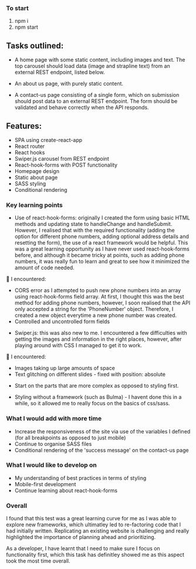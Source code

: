 ### To start

1. npm i
2. npm start

## Tasks outlined:

- A home page with some static content, including images and text. The top carousel should load data (image and strapline text) from an external REST endpoint, listed below.

- An about us page, with purely static content.

- A contact-us page consisting of a single form, which on submission should post data to an external REST endpoint. The form should be validated and behave correctly when the API responds.

## Features:

- SPA using create-react-app
- React router
- React hooks
- Swiper.js carousel from REST endpoint
- React-hook-forms with POST functionality
- Homepage design
- Static about page
- SASS styling
- Conditional rendering

### Key learning points

- Use of react-hook-forms: originally I created the form using basic HTML methods and updating state to handleChange and handleSubmit. However, I realised that with the required functionality (adding the option for different phone numbers, adding optional address details and resetting the form), the use of a react framework would be helpful. This was a great learning opportunity as I have never used react-hook-forms before, and although it became tricky at points, such as adding phone numbers, it was really fun to learn and great to see how it minimized the amount of code needed.

🐛 I encountered:
* CORS error as I attempted to push new phone numbers into an array using react-hook-forms field array. At first, I thought this was the best method for adding phone numbers, however, I soon realised that the API only accepted a string for the 'PhoneNumber' object. Therefore, I created a new object everytime a new phone number was created.
* Controlled and uncontrolled form fields

- Swiper.js: this was also new to me. I encountered a few difficulties with getting the images and information in the right places, however, after playing around with CSS I managed to get it to work.

🐛 I encountered:
* Images taking up large amounts of space
* Text glitching on different slides - fixed with position: absolute

- Start on the parts that are more complex as opposed to styling first.

- Styling without a framework (such as Bulma) - I havent done this in a while, so it allowed me to really focus on the basics of css/sass.

### What I would add with more time

- Increase the responsiveness of the site via use of the variables I defined (for all breakpoints as opposed to just mobile)
- Continue to organise SASS files
- Conditional rendering of the 'success message' on the contact-us page

### What I would like to develop on

- My understanding of best practices in terms of styling
- Mobile-first development
- Continue learning about react-hook-forms

### Overall

I found that this test was a great learning curve for me as I was able to explore new frameworks, which ultimatley led to re-factoring code that I had initially written. Replicating an existing website is challenging and really highlighted the importance of planning ahead and prioritizing.

As a developer, I have learnt that I need to make sure I focus on functionality first, which this task has definitley showed me as this aspect took the most time overall.
